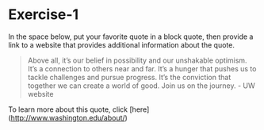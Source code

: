 # Exercise-1
In the space below, put your favorite quote in a block quote, then provide a link to a website that provides additional information about the quote.

> Above all, it’s our belief in possibility and our unshakable optimism. It’s a connection to others near and far. It’s a hunger that pushes us to tackle challenges and pursue progress. It’s the conviction that together we can create a world of good. Join us on the journey.
	- UW website

To learn more about this quote, click [here] (http://www.washington.edu/about/)